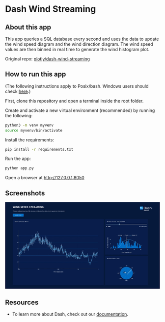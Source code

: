 # Dash Wind Streaming

## About this app

This app queries a SQL database every second and uses the data to update the wind speed diagram and the wind direction diagram. 
The wind speed values are then binned in real time to generate the wind histogram plot.

Original repo: [plotly/dash-wind-streaming](https://github.com/plotly/dash-wind-streaming)


## How to run this app

(The following instructions apply to Posix/bash. Windows users should check
[here](https://docs.python.org/3/library/venv.html).)

First, clone this repository and open a terminal inside the root folder.

Create and activate a new virtual environment (recommended) by running
the following:

```bash
python3 -m venv myvenv
source myvenv/bin/activate
```

Install the requirements:

```bash
pip install -r requirements.txt
```
Run the app:

```bash
python app.py
```
Open a browser at http://127.0.0.1:8050

## Screenshots

![demo.gif](demo.gif)

## Resources

- To learn more about Dash, check out our [documentation](https://plot.ly/dash).